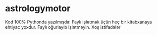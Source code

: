 # astrologymotor
Kod 100% Pythonda yazılmışdır. Faylı işlətmək üçün heç bir kitabxanaya ehtiyac yoxdur. Faylı oğurlayıb işlətməyin. Xoş istifadələr
